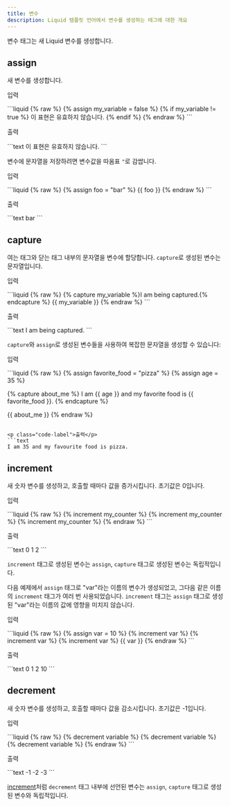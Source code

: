 ```yaml
---
title: 변수
description: Liquid 템플릿 언어에서 변수를 생성하는 태그에 대한 개요
---
```


변수 태그는 새 Liquid 변수를 생성합니다.

## assign

새 변수를 생성합니다.

<p class="code-label">입력</p>
```liquid
{% raw %}
{% assign my_variable = false %}
{% if my_variable != true %}
  이 표현은 유효하지 않습니다.
{% endif %}
{% endraw %}
```

<p class="code-label">출력</p>
```text
이 표현은 유효하지 않습니다.
```

변수에 문자열을 저장하려면 변수값을 따옴표 `"`로 감쌉니다.

<p class="code-label">입력</p>
```liquid
{% raw %}
{% assign foo = "bar" %}
{{ foo }}
{% endraw %}
```

<p class="code-label">출력</p>
```text
bar
```

## capture

여는 태그와 닫는 태그 내부의 문자열을 변수에 할당합니다. `capture`로 생성된 변수는 문자열입니다.

<p class="code-label">입력</p>
```liquid
{% raw %}
{% capture my_variable %}I am being captured.{% endcapture %}
{{ my_variable }}
{% endraw %}
```

<p class="code-label">출력</p>
```text
I am being captured.
```

`capture`와 `assign`로 생성된 변수들을 사용하여 복잡한 문자열을 생성할 수 있습니다:

<p class="code-label">입력</p>
```liquid
{% raw %}
{% assign favorite_food = "pizza" %}
{% assign age = 35 %}

{% capture about_me %}
I am {{ age }} and my favorite food is {{ favorite_food }}.
{% endcapture %}

{{ about_me }}
{% endraw %}
```

<p class="code-label">출력</p>
```text
I am 35 and my favourite food is pizza.
```

## increment

새 숫자 변수를 생성하고, 호출할 때마다 값을 증가시킵니다. 초기값은 0입니다.

<p class="code-label">입력</p>
```liquid
{% raw %}
{% increment my_counter %}
{% increment my_counter %}
{% increment my_counter %}
{% endraw %}
```

<p class="code-label">출력</p>
```text
0
1
2
```

`increment` 태그로 생성된 변수는 `assign`, `capture` 태그로 생성된 변수는 독립적입니다.

다음 예제에서 `assign` 태그로 "var"라는 이름의 변수가 생성되었고, 그다음 같은 이름의 `increment` 태그가 여러 번 사용되었습니다. `increment` 태그는 `assign` 태그로 생성된 "var"라는 이름의 값에 영향을 미치지 않습니다.

<p class="code-label">입력</p>
```liquid
{% raw %}
{% assign var = 10 %}
{% increment var %}
{% increment var %}
{% increment var %}
{{ var }}
{% endraw %}
```

<p class="code-label">출력</p>
```text
0
1
2
10
```

## decrement

새 숫자 변수를 생성하고, 호출할 때마다 값을 감소시킵니다. 초기값은 -1입니다.

<p class="code-label">입력</p>
```liquid
{% raw %}
{% decrement variable %}
{% decrement variable %}
{% decrement variable %}
{% endraw %}
```

<p class="code-label">출력</p>
```text
-1
-2
-3
```

[increment](#increment)처럼 `decrement` 태그 내부에 선언된 변수는 `assign`, `capture` 태그로 생성된 변수와 독립적입니다.
